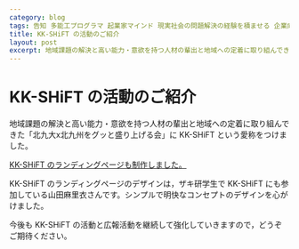 ```yaml
---
category: blog
tags: 告知 多能工プログラマ 起業家マインド 現実社会の問題解決の経験を積ませる 企業向け 市民向け 学生向け
title: KK-SHiFT の活動のご紹介
layout: post
excerpt: 地域課題の解決と高い能力・意欲を持つ人材の輩出と地域への定着に取り組んできた「北九大x北九州をグッと盛り上げる会」に KK-SHiFT という愛称をつけました。
---
```

# KK-SHiFT の活動のご紹介

地域課題の解決と高い能力・意欲を持つ人材の輩出と地域への定着に取り組んできた「北九大x北九州をグッと盛り上げる会」に KK-SHiFT という愛称をつけました。

[KK-SHiFT のランディングページも制作しました。](https://zacky1972.github.io/KK-SHiFT/)

KK-SHiFT のランディングページのデザインは，ザキ研学生で KK-SHiFT にも参加している山田麻里衣さんです。シンプルで明快なコンセプトのデザインを心がけました。

今後も KK-SHiFT の活動と広報活動を継続して強化していきますので，どうぞご期待ください。

